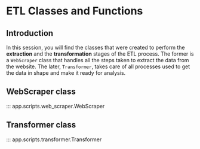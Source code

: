 # ETL Classes and Functions #
## Introduction ##
In this session, you will find the classes that were created to perform the **extraction** and the **transformation** stages of the ETL process. The former is a `WebScraper` class that handles all the steps taken to extract the data from the website. The later, `Transformer`, takes care of all processes used to get the data in shape and make it ready for analysis.

## WebScraper class ##
::: app.scripts.web_scraper.WebScraper

## Transformer class ##
::: app.scripts.transformer.Transformer
